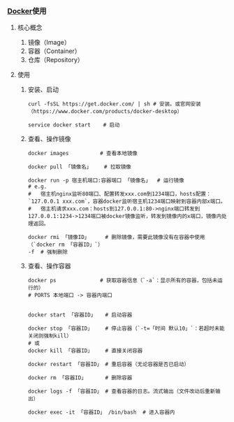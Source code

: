 ### [Docker](https://github.com/docker/docker-ce)使用
1. 核心概念

    1. 镜像（Image）
    2. 容器（Container）
    3. 仓库（Repository）
2. 使用

    1. 安装、启动

        ```shell
        curl -fsSL https://get.docker.com/ | sh # 安装。或官网安装（https://www.docker.com/products/docker-desktop）

        service docker start    # 启动
        ```
    2. 查看、操作镜像

        ```shell
        docker images          # 查看本地镜像

        docker pull 「镜像名」    # 拉取镜像

        docker run -p 宿主机端口:容器端口 「镜像名」  # 运行镜像
        # e.g.
        #   宿主机nginx监听80端口、配置转发xxx.com到1234端口，hosts配置：`127.0.0.1 xxx.com`，容器docker监听宿主机1234端口映射到容器内部x端口。
        #   宿主机请求xxx.com：hosts到127.0.0.1:80->nginx端口转发到127.0.0.1:1234->1234端口被docker镜像监听，转发到镜像内的x端口，镜像内处理返回。

        docker rmi 「镜像ID」     # 删除镜像，需要此镜像没有在容器中使用（`docker rm 「容器ID」`）
        -f  # 强制删除
        ```
    3. 查看、操作容器

        ```shell
        docker ps              # 获取容器信息（`-a`：显示所有的容器，包括未运行的）
        # PORTS 本地端口 -> 容器内端口


        docker start 「容器ID」   # 启动容器

        docker stop 「容器ID」    # 停止容器（`-t=「时间 默认10」`：若超时未能关闭则强制kill）
        # 或
        docker kill 「容器ID」    # 直接关闭容器

        docker restart 「容器ID」 # 重启容器（无论容器是否已启动）

        docker rm 「容器ID」      # 删除容器

        docker logs -f 「容器ID」 # 查看容器的日志。流式输出（文件改动后重新输出）

        docker exec -it 「容器ID」 /bin/bash  # 进入容器内
        ```
